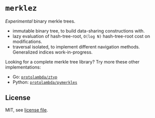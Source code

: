 # `merklez`

*Experimental* binary merkle trees.
- immutable binary tree, to build data-sharing constructions with.
- lazy evaluation of hash-tree-root, `O(log N)` hash-tree-root cost on modifications.
- traversal isolated, to implement different navigation methods. Generalized indices work-in-progress.

Looking for a complete merkle tree library? Try more these other implementations:
- Go: [`protolambda/ztyp`](github.com/protolambda/ztyp)
- Python: [`protolambda/pymerkles`](github.com/protolambda/pymerkles)

## License

MIT, see [license file](./LICENSE).

